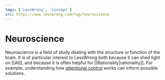 ```yaml
---
tags: ['LessWrong', 'Concept']
src: https://www.lesswrong.com/tag/neuroscience
---
```


# Neuroscience
Neuroscience is a field of study dealing with the structure or function of the brain. It is of particular interest to LessWrong both because it can shed light on [[AI]], and because it is often helpful for [[Rationality|rationality]]. For example, understanding how [attentional control](https://www.lesswrong.com/posts/rD57ysqawarsbry6v?lw_source=posts_sheet) works can inform possible solutions.

